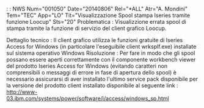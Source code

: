  :  : NWS Num="001050" Date="20140806" Rel="\*ALL" Atr="A. Mondini" Tem="TEC" App="LO" Tit="Visualizzazione Spool stampa Iseries              tramite funzione Loocup" Sts="20"
Problematica :   Visualizzione errata spool di stampa tramite la funzione di servizio del client grafico Loocup.

Dettaglio tecnico :  Il client grafico utilizza le funzioni gratuite di Iseries Access for Windows (in particolare l'eseguibile client wrksplf.exe) installate sul sistema operativo Windows 
Risoluzione :  Per fare in modo che gli spool possano essere aperti correttamente con il componente workbench viewer del prodotto Iseries Access for Windows (evitando caratteri non comprensibili o messaggi di errore in fase di apertura dello spool) è necessario assicurarsi di aver installato l'ultimo service pack disponibile per la versione del prodotto client installato disponibile al seguente link : 
http://www-03.ibm.com/systems/power/software/i/access/windows_sp.html
